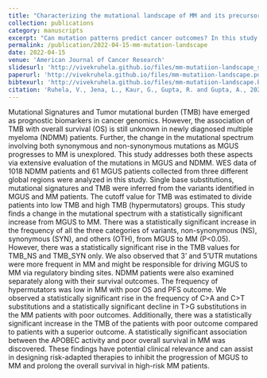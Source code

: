 ```yaml
---
title: "Characterizing the mutational landscape of MM and its precursor MGUS"
collection: publications
category: manuscripts
excerpt: "Can mutation patterns predict cancer outcomes? In this study, we explored how the mutational burden and signatures evolve as MGUS progresses to Multiple Myeloma (MM) — and how they relate to patient survival. Analyzing genomic data from over 1,000 MM and 61 MGUS cases, we found that hypermutators had poorer survival, with distinct increases in C>A and C>T substitutions and APOBEC activity. Want to know how mutation dynamics can forecast cancer progression and prognosis? Check out our paper to find out!"
permalink: /publication/2022-04-15-mm-mutation-landscape
date: 2022-04-15
venue: 'American Journal of Cancer Research'
slidesurl: 'http://vivekruhela.github.io/files/mm-mutatiion-landscape_slides.pdf'
paperurl: 'http://vivekruhela.github.io/files/mm-mutatiion-landscape.pdf'
bibtexurl: 'http://vivekruhela.github.io/files/mm-mutatiion-landscape.bib'
citation: 'Ruhela, V., Jena, L., Kaur, G., Gupta, R. and Gupta, A., 2023. mm-mutatiion-landscape: A Bio-inspired DL model for the identification of altered Signaling Pathways in Multiple Myeloma using WES data. <i>American Journal of Cancer Research</i>, 13(4), p.1155, 10(1), p.6.'
---
```


Mutational Signatures and Tumor mutational burden (TMB) have emerged as prognostic biomarkers in cancer genomics. However, the association of TMB with overall survival (OS) is still unknown in newly diagnosed multiple myeloma (NDMM) patients. Further, the change in the mutational spectrum involving both synonymous and non-synonymous mutations as MGUS progresses to MM is unexplored. This study addresses both these aspects via extensive evaluation of the mutations in MGUS and NDMM. WES data of 1018 NDMM patients and 61 MGUS patients collected from three different global regions were analyzed in this study. Single base substitutions, mutational signatures and TMB were inferred from the variants identified in MGUS and MM patients. The cutoff value for TMB was estimated to divide patients into low TMB and high TMB (hypermutators) groups. This study finds a change in the mutational spectrum with a statistically significant increase from MGUS to MM. There was a statistically significant increase in the frequency of all the three categories of variants, non-synonymous (NS), synonymous (SYN), and others (OTH), from MGUS to MM (P<0.05). However, there was a statistically significant rise in the TMB values for TMB_NS and TMB_SYN only. We also observed that 3’ and 5’UTR mutations were more frequent in MM and might be responsible for driving MGUS to MM via regulatory binding sites. NDMM patients were also examined separately along with their survival outcomes. The frequency of hypermutators was low in MM with poor OS and PFS outcome. We observed a statistically significant rise in the frequency of C>A and C>T substitutions and a statistically significant decline in T>G substitutions in the MM patients with poor outcomes. Additionally, there was a statistically significant increase in the TMB of the patients with poor outcome compared to patients with a superior outcome. A statistically significant association between the APOBEC activity and poor overall survival in MM was discovered. These findings have potential clinical relevance and can assist in designing risk-adapted therapies to inhibit the progression of MGUS to MM and prolong the overall survival in high-risk MM patients.

